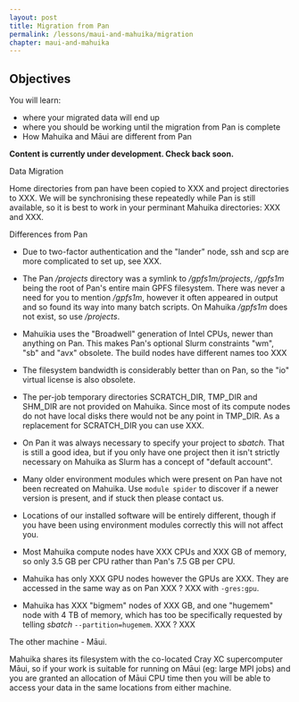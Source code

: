 ```yaml
---
layout: post
title: Migration from Pan
permalink: /lessons/maui-and-mahuika/migration
chapter: maui-and-mahuika
---
```


## Objectives

You will learn:

* where your migrated data will end up
* where you should be working until the migration from Pan is complete
* How Mahuika and Māui are different from Pan


**Content is currently under development. Check back soon.**


Data Migration

Home directories from pan have been copied to XXX and project directories to XXX.  We will be synchronising these repeatedly while Pan is still available, so it is best to work in your perminant Mahuika directories: XXX and XXX.

Differences from Pan

* Due to two-factor authentication and the "lander" node, ssh and scp are more complicated to set up, see XXX.

* The Pan _/projects_ directory was a symlink to _/gpfs1m/projects_, _/gpfs1m_ being the root of Pan's entire main GPFS filesystem.  There was never a need for you to mention _/gpfs1m_, however it often appeared in output and so found its way into many batch scripts.  On Mahuika _/gpfs1m_ does not exist, so use _/projects_. 

* Mahuikia uses the "Broadwell" generation of Intel CPUs, newer than anything on Pan.  This makes Pan's optional Slurm constraints "wm", "sb" and "avx" obsolete.  The build nodes have different names too XXX

* The filesystem bandwidth is considerably better than on Pan, so the "io" virtual license is also obsolete.

* The per-job temporary directories SCRATCH_DIR, TMP_DIR and SHM_DIR are not provided on Mahuika.  Since most of its compute nodes do not have local disks there would not be any point in TMP_DIR.  As a replacement for SCRATCH_DIR you can use XXX.

* On Pan it was always necessary to specify your project to _sbatch_.  That is still a good idea, but if you only have one project then it isn't strictly necessary on Mahuika as Slurm has a concept of "default account".

* Many older environment modules which were present on Pan have not been recreated on Mahuika. Use `module spider` to discover if a newer version is present, and if stuck then please contact us. 

* Locations of our installed software will be entirely different, though if you have been using environment modules correctly this will not affect you.

* Most Mahuika compute nodes have XXX CPUs and XXX GB of memory, so only 3.5 GB per CPU rather than Pan's 7.5 GB per CPU.

* Mahuika has only XXX GPU nodes however the GPUs are XXX.  They are accessed in the same way as on Pan XXX ? XXX with `-gres:gpu`.

* Mahuika has XXX "bigmem" nodes of XXX GB, and one "hugemem" node with 4 TB of memory, which has too be specifically requested by telling _sbatch_ `--partition=hugemem`. XXX ? XXX

The other machine - Māui.

Mahuika shares its filesystem with the co-located Cray XC supercomputer Māui, so if your work is suitable for running on Māui (eg: large MPI jobs) and you are granted an allocation of Māui CPU time then you will be able to access your data in the same locations from either machine.
